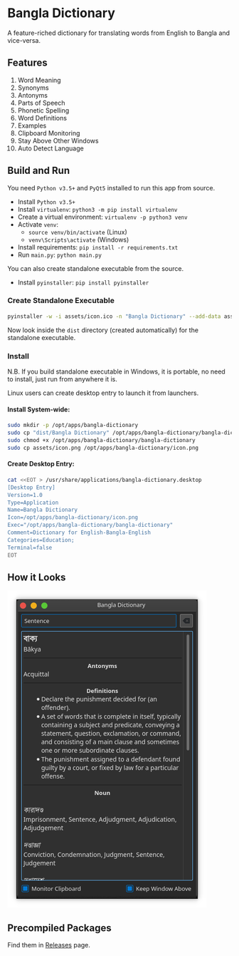 
# Bangla Dictionary

A feature-riched dictionary for translating words from English to Bangla and vice-versa.


## Features

1. Word Meaning
1. Synonyms
1. Antonyms
1. Parts of Speech
1. Phonetic Spelling
1. Word Definitions
1. Examples
1. Clipboard Monitoring
1. Stay Above Other Windows
1. Auto Detect Language


## Build and Run

You need `Python v3.5+` and `PyQt5` installed to run this app from source.

- Install `Python v3.5+`
- Install `virtualenv`: `python3 -m pip install virtualenv`
- Create a virtual environment: `virtualenv -p python3 venv`
- Activate `venv`:
    - `source venv/bin/activate` (Linux)
    - `venv\Scripts\activate` (Windows)
- Install requirements: `pip install -r requirements.txt`
- Run `main.py`: `python main.py`

You can also create standalone executable from the source.

- Install `pyinstaller`: `pip install pyinstaller`

### Create Standalone Executable

```sh
pyinstaller -w -i assets/icon.ico -n "Bangla Dictionary" --add-data assets:assets -F main.py
```

Now look inside the `dist` directory (created automatically) for the standalone executable.

### Install

N.B. If you build standalone executable in Windows, it is portable, no need to install, just run from anywhere it is.

Linux users can create desktop entry to launch it from launchers.

#### Install System-wide:

```sh
sudo mkdir -p /opt/apps/bangla-dictionary
sudo cp "dist/Bangla Dictionary" /opt/apps/bangla-dictionary/bangla-dictionary
sudo chmod +x /opt/apps/bangla-dictionary/bangla-dictionary
sudo cp assets/icon.png /opt/apps/bangla-dictionary/icon.png
```

#### Create Desktop Entry:

```sh
cat <<EOT > /usr/share/applications/bangla-dictionary.desktop
[Desktop Entry]
Version=1.0
Type=Application
Name=Bangla Dictionary
Icon=/opt/apps/bangla-dictionary/icon.png
Exec="/opt/apps/bangla-dictionary/bangla-dictionary"
Comment=Dictionary for English-Bangla-English
Categories=Education;
Terminal=false
EOT
```

## How it Looks

![Screenshot](screenshots/Screenshot-1.png)

## Precompiled Packages

Find them in [Releases](https://github.com/chitholian/Bangla-Dictionary/releases) page.
